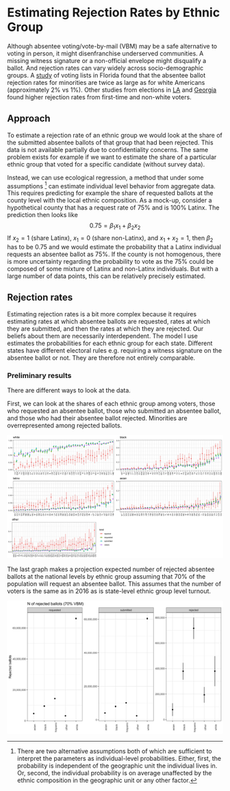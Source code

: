 # Estimating Rejection Rates by Ethnic Group

Although absentee voting/vote-by-mail (VBM) may be a safe alternative to voting in person, it might disenfranchise underserved communities. A missing witness signature or a non-official envelope might disqualify a ballot. And rejection rates can vary widely across socio-demographic groups. A [study](https://electionscience.clas.ufl.edu/files/2020/04/Baringer_Herron_Smith_VBM_FL.pdf) of voting lists in Florida found that the absentee ballot rejection rates for minorities are twice as large as for white Americans (approximately 2% vs 1%). Other studies from elections in [LA](https://www.sciencedirect.com/science/article/pii/S0261379408000796) and [Georgia](https://electionscience.clas.ufl.edu/files/2020/05/GA_Venmo.pdf)  found higher rejection rates from first-time and non-white voters.

## Approach

To estimate a rejection rate of an ethnic group we would look at the share of the submitted absentee ballots of that group that had been rejected. This data is not available partially due to confidentiality concerns. The same problem exists for example if we want to estimate the share of a particular ethnic group that voted for a specific candidate (without survey data).

Instead, we can use ecological regression, a method that under some assumptions [^1] can estimate individual level behavior from aggregate data. This requires predicting for example the share of requested ballots at the county level with the local ethnic composition. As a mock-up, consider a hypothetical county that has a request rate of 75% and is 100% Latinx. The prediction then looks like 
$$
0.75 = \beta_{1}x_{1} + \beta_2x_2
$$
If $x_2 = 1$ (share Latinx), $x_1 = 0$ (share non-Latinx), and $x_1 + x_2 = 1$, then $\beta_2$ has to be $0.75$ and we would estimate the probability that a Latinx individual requests an absentee ballot as $75\%$. If the county is not homogenous, there is more uncertainty regarding the probability to vote as the 75% could be composed of some mixture of Latinx and non-Latinx individuals. But with a large number of data points, this can be relatively precisely estimated.

## Rejection rates

Estimating rejection rates is a bit more complex because it requires estimating rates at which absentee ballots are requested, rates at which they are submitted, and then the rates at which they are rejected. Our beliefs about them are necessarily interdependent. The model I use estimates the probabilities for each ethnic group for each state. Different states have different electoral rules e.g. requiring a witness signature on the absentee ballot or not. They are therefore not entirely comparable.

### Preliminary results



There are different ways to look at the data.

First, we can look at the shares of each ethnic group among voters, those who requested an absentee ballot, those who submitted an absentee ballot, and those who had their absentee ballot rejected. Minorities are overrepresented among rejected ballots.

![m11_2020-09-02_group_shares_turnout_by_state](plots/model_state_level_2020-09-21_group_shares_turnout_by_state.jpeg)

The last graph makes a projection expected number of rejected absentee ballots at the national levels by ethnic group assuming that 70% of the population will request an absentee ballot. This assumes that the number of voters is the same as in 2016 as is state-level ethnic group level turnout.

![m11_2020-09-02_n_rejected_national_turnout_by_state](plots/model_state_level_2020-09-21_n_rejected_national_turnout_by_state.jpeg)

[^1]: There are two alternative assumptions both of which are sufficient to interpret the parameters as individual-level probabilities. Either, first, the probability is independent of the geographic unit the individual lives in. Or, second, the individual probability is on average unaffected by the ethnic composition in the geographic unit or any other factor.

